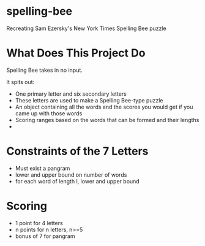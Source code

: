 # spelling-bee
Recreating Sam Ezersky's New York Times Spelling Bee puzzle

# What Does This Project Do

Spelling Bee takes in no input.

It spits out:

- One primary letter and six secondary letters
- These letters are used to make a Spelling Bee-type puzzle
- An object containing all the words and the scores you would get if you came up with those words
- Scoring ranges based on the words that can be formed and their lengths
-

# Constraints of the 7 Letters

- Must exist a pangram
- lower and upper bound on number of words
- for each word of length l, lower and upper bound

# Scoring

- 1 point for 4 letters
- n points for n letters, n>=5
- bonus of 7 for pangram
